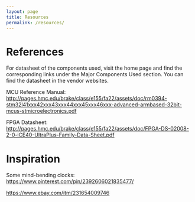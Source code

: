 ```yaml
---
layout: page
title: Resources
permalink: /resources/
---
```


# References
For datasheet of the components used, visit the home page and find the corresponding links under the Major Components Used section. You can find the datasheet in the vendor websites. 
 
MCU Reference Manual: 
http://pages.hmc.edu/brake/class/e155/fa22/assets/doc/rm0394-stm32l41xxx42xxx43xxx44xxx45xxx46xxx-advanced-armbased-32bit-mcus-stmicroelectronics.pdf
 
FPGA Datasheet: 
http://pages.hmc.edu/brake/class/e155/fa22/assets/doc/FPGA-DS-02008-2-0-iCE40-UltraPlus-Family-Data-Sheet.pdf

# Inspiration
Some mind-bending clocks: 
https://www.pinterest.com/pin/2392606021835477/

 
https://www.ebay.com/itm/231654009746
